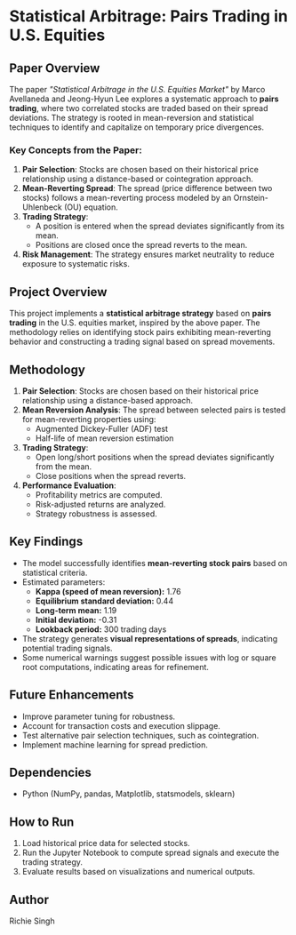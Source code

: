 # Statistical Arbitrage: Pairs Trading in U.S. Equities

## Paper Overview
The paper *"Statistical Arbitrage in the U.S. Equities Market"* by Marco Avellaneda and Jeong-Hyun Lee explores a systematic approach to **pairs trading**, where two correlated stocks are traded based on their spread deviations. The strategy is rooted in mean-reversion and statistical techniques to identify and capitalize on temporary price divergences.

### Key Concepts from the Paper:
1. **Pair Selection**: Stocks are chosen based on their historical price relationship using a distance-based or cointegration approach.
2. **Mean-Reverting Spread**: The spread (price difference between two stocks) follows a mean-reverting process modeled by an Ornstein-Uhlenbeck (OU) equation.
3. **Trading Strategy**:
   - A position is entered when the spread deviates significantly from its mean.
   - Positions are closed once the spread reverts to the mean.
4. **Risk Management**: The strategy ensures market neutrality to reduce exposure to systematic risks.

## Project Overview
This project implements a **statistical arbitrage strategy** based on **pairs trading** in the U.S. equities market, inspired by the above paper. The methodology relies on identifying stock pairs exhibiting mean-reverting behavior and constructing a trading signal based on spread movements.

## Methodology
1. **Pair Selection**: Stocks are chosen based on their historical price relationship using a distance-based approach.
2. **Mean Reversion Analysis**: The spread between selected pairs is tested for mean-reverting properties using:
   - Augmented Dickey-Fuller (ADF) test
   - Half-life of mean reversion estimation
3. **Trading Strategy**:
   - Open long/short positions when the spread deviates significantly from the mean.
   - Close positions when the spread reverts.
4. **Performance Evaluation**:
   - Profitability metrics are computed.
   - Risk-adjusted returns are analyzed.
   - Strategy robustness is assessed.

## Key Findings
- The model successfully identifies **mean-reverting stock pairs** based on statistical criteria.
- Estimated parameters:
  - **Kappa (speed of mean reversion):** 1.76
  - **Equilibrium standard deviation:** 0.44
  - **Long-term mean:** 1.19
  - **Initial deviation:** -0.31
  - **Lookback period:** 300 trading days
- The strategy generates **visual representations of spreads**, indicating potential trading signals.
- Some numerical warnings suggest possible issues with log or square root computations, indicating areas for refinement.

## Future Enhancements
- Improve parameter tuning for robustness.
- Account for transaction costs and execution slippage.
- Test alternative pair selection techniques, such as cointegration.
- Implement machine learning for spread prediction.

## Dependencies
- Python (NumPy, pandas, Matplotlib, statsmodels, sklearn)

## How to Run
1. Load historical price data for selected stocks.
2. Run the Jupyter Notebook to compute spread signals and execute the trading strategy.
3. Evaluate results based on visualizations and numerical outputs.

## Author
Richie Singh
